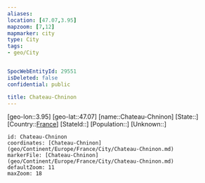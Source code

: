 ```yaml
---
aliases: 
location: [47.07,3.95]
mapzoom: [7,12] 
mapmarker: city 
type: City
tags:
- geo/City


SpocWebEntityId: 29551
isDeleted: false
confidential: public

title: Chateau-Chninon
---
```

[geo-lon::3.95]
[geo-lat::47.07]
[name::Chateau-Chninon]
[State::]
[Country::[France](geo/Continent/Europe/France.md)]
[StateId::]
[Population::]
[Unknown::]


```leaflet
id: Chateau-Chninon
coordinates: [Chateau-Chninon](geo/Continent/Europe/France/City/Chateau-Chninon.md)
markerFile: [Chateau-Chninon](geo/Continent/Europe/France/City/Chateau-Chninon.md)
defaultZoom: 11 
maxZoom: 18
```


